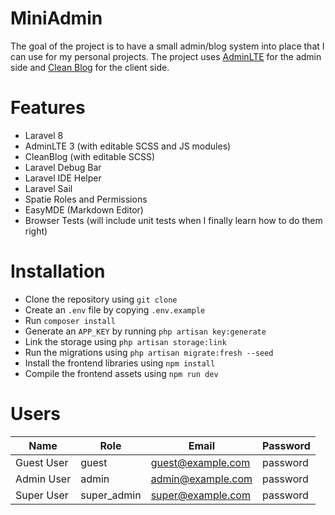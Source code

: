 # MiniAdmin

The goal of the project is to have a small admin/blog system into place that I can use for my personal projects. The project uses [AdminLTE](https://github.com/ColorlibHQ/AdminLTE) for the admin side and [Clean Blog](https://github.com/startbootstrap/startbootstrap-clean-blog) for the client side.

# Features

* Laravel 8
* AdminLTE 3 (with editable SCSS and JS modules)
* CleanBlog (with editable SCSS)
* Laravel Debug Bar
* Laravel IDE Helper
* Laravel Sail
* Spatie Roles and Permissions
* EasyMDE (Markdown Editor)
* Browser Tests (will include unit tests when I finally learn how to do them right)

# Installation 

* Clone the repository using `git clone`
* Create an `.env` file by copying `.env.example`
* Run `composer install`
* Generate an `APP_KEY` by running `php artisan key:generate`
* Link the storage using `php artisan storage:link`
* Run the migrations using `php artisan migrate:fresh --seed`
* Install the frontend libraries using `npm install`
* Compile the frontend assets using `npm run dev`

# Users

| Name | Role | Email | Password |
| ---- | ---- | ----- | -------- |
| Guest User | guest | guest@example.com | password |
| Admin User | admin | admin@example.com | password |
| Super User | super_admin | super@example.com | password |
